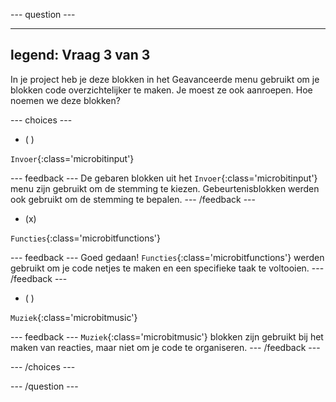\--- question ---

---

## legend: Vraag 3 van 3

In je project heb je deze blokken in het Geavanceerde menu gebruikt om je blokken code overzichtelijker te maken. Je moest ze ook aanroepen. Hoe noemen we deze blokken?

\--- choices ---

- ( )

`Invoer`{:class='microbitinput'}

\--- feedback ---
De gebaren blokken uit het `Invoer`{:class='microbitinput'} menu zijn gebruikt om de stemming te kiezen. Gebeurtenisblokken werden ook gebruikt om de stemming te bepalen.
\--- /feedback ---

- (x)

`Functies`{:class='microbitfunctions'}

\--- feedback ---
Goed gedaan! `Functies`{:class='microbitfunctions'} werden gebruikt om je code netjes te maken en een specifieke taak te voltooien.
\--- /feedback ---

- ( )

`Muziek`{:class='microbitmusic'}

\--- feedback ---
`Muziek`{:class='microbitmusic'} blokken zijn gebruikt bij het maken van reacties, maar niet om je code te organiseren.
\--- /feedback ---

\--- /choices ---

\--- /question ---
